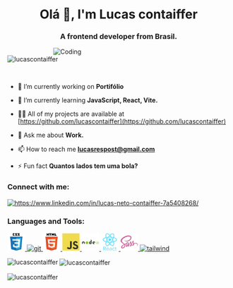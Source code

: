 <h1 align="center">Olá 👋, I'm Lucas contaiffer</h1>
<h3 align="center">A frontend developer from Brasil.</h3>
<img align="right" alt="Coding" width="400" src"https://media.tenor.com/uYP_Nkq8VPsAAAAd/coding-hello-world.gif">

<p align="left"> <img src="https://komarev.com/ghpvc/?username=lucascontaiffer&label=Profile%20views&color=0e75b6&style=flat" alt="lucascontaiffer" /> </p>

<p align="left"> <a href="https://twitter.com/" target="blank"><img src="https://img.shields.io/twitter/follow/?logo=twitter&style=for-the-badge" alt="" /></a> </p>

- 🔭 I’m currently working on **Portifólio**

- 🌱 I’m currently learning **JavaScript, React, Vite.**

- 👨‍💻 All of my projects are available at [https://github.com/lucascontaiffer](https://github.com/lucascontaiffer)

- 💬 Ask me about **Work.**

- 📫 How to reach me **lucasrespost@gmail.com**

- ⚡ Fun fact **Quantos lados tem uma bola?**

<h3 align="left">Connect with me:</h3>
<p align="left">
<a href="https://linkedin.com/in/https://www.linkedin.com/in/lucas-neto-contaiffer-7a5408268/" target="blank"><img align="center" src="https://raw.githubusercontent.com/rahuldkjain/github-profile-readme-generator/master/src/images/icons/Social/linked-in-alt.svg" alt="https://www.linkedin.com/in/lucas-neto-contaiffer-7a5408268/" height="30" width="40" /></a>
</p>

<h3 align="left">Languages and Tools:</h3>
<p align="left"> <a href="https://www.w3schools.com/css/" target="_blank" rel="noreferrer"> <img src="https://raw.githubusercontent.com/devicons/devicon/master/icons/css3/css3-original-wordmark.svg" alt="css3" width="40" height="40"/> </a> <a href="https://git-scm.com/" target="_blank" rel="noreferrer"> <img src="https://www.vectorlogo.zone/logos/git-scm/git-scm-icon.svg" alt="git" width="40" height="40"/> </a> <a href="https://www.w3.org/html/" target="_blank" rel="noreferrer"> <img src="https://raw.githubusercontent.com/devicons/devicon/master/icons/html5/html5-original-wordmark.svg" alt="html5" width="40" height="40"/> </a> <a href="https://developer.mozilla.org/en-US/docs/Web/JavaScript" target="_blank" rel="noreferrer"> <img src="https://raw.githubusercontent.com/devicons/devicon/master/icons/javascript/javascript-original.svg" alt="javascript" width="40" height="40"/> </a> <a href="https://nodejs.org" target="_blank" rel="noreferrer"> <img src="https://raw.githubusercontent.com/devicons/devicon/master/icons/nodejs/nodejs-original-wordmark.svg" alt="nodejs" width="40" height="40"/> </a> <a href="https://reactjs.org/" target="_blank" rel="noreferrer"> <img src="https://raw.githubusercontent.com/devicons/devicon/master/icons/react/react-original-wordmark.svg" alt="react" width="40" height="40"/> </a> <a href="https://sass-lang.com" target="_blank" rel="noreferrer"> <img src="https://raw.githubusercontent.com/devicons/devicon/master/icons/sass/sass-original.svg" alt="sass" width="40" height="40"/> </a> <a href="https://tailwindcss.com/" target="_blank" rel="noreferrer"> <img src="https://www.vectorlogo.zone/logos/tailwindcss/tailwindcss-icon.svg" alt="tailwind" width="40" height="40"/> </a> </p>

<p><img align="left" src="https://github-readme-stats.vercel.app/api/top-langs?username=lucascontaiffer&show_icons=true&locale=en&layout=compact" alt="lucascontaiffer" /></p>

<p>&nbsp;<img align="center" src="https://github-readme-stats.vercel.app/api?username=lucascontaiffer&show_icons=true&locale=en" alt="lucascontaiffer" /></p>

<p><img align="center" src="https://github-readme-streak-stats.herokuapp.com/?user=lucascontaiffer&" alt="lucascontaiffer" /></p>
